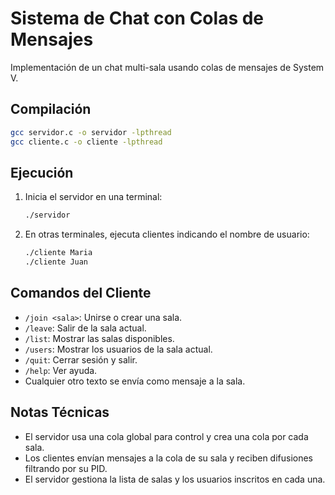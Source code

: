 # Sistema de Chat con Colas de Mensajes

Implementación de un chat multi-sala usando colas de mensajes de System V.

## Compilación

```bash
gcc servidor.c -o servidor -lpthread
gcc cliente.c -o cliente -lpthread
```

## Ejecución

1. Inicia el servidor en una terminal:
   ```bash
   ./servidor
   ```
2. En otras terminales, ejecuta clientes indicando el nombre de usuario:
   ```bash
   ./cliente Maria
   ./cliente Juan
   ```

## Comandos del Cliente

- `/join <sala>`: Unirse o crear una sala.
- `/leave`: Salir de la sala actual.
- `/list`: Mostrar las salas disponibles.
- `/users`: Mostrar los usuarios de la sala actual.
- `/quit`: Cerrar sesión y salir.
- `/help`: Ver ayuda.
- Cualquier otro texto se envía como mensaje a la sala.

## Notas Técnicas

- El servidor usa una cola global para control y crea una cola por cada sala.
- Los clientes envían mensajes a la cola de su sala y reciben difusiones filtrando por su PID.
- El servidor gestiona la lista de salas y los usuarios inscritos en cada una.
